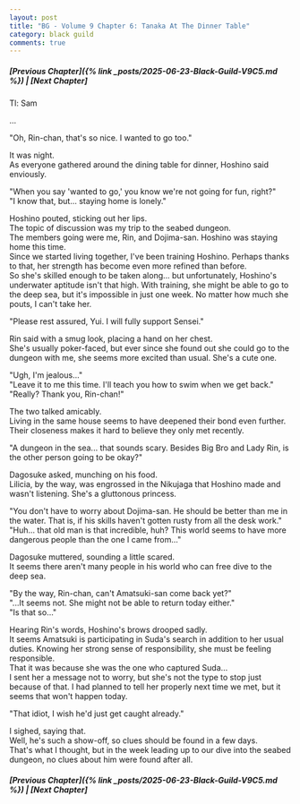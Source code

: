 ```yaml
---
layout: post
title: "BG - Volume 9 Chapter 6: Tanaka At The Dinner Table"
category: black guild
comments: true
---
```


##### [Previous Chapter]({% link _posts/2025-06-23-Black-Guild-V9C5.md %})  \| [Next Chapter]




Tl: Sam

…


"Oh, Rin-chan, that's so nice. I wanted to go too."

It was night.     
As everyone gathered around the dining table for dinner, Hoshino said enviously.

"When you say 'wanted to go,' you know we're not going for fun, right?"       
"I know that, but... staying home is lonely."

Hoshino pouted, sticking out her lips.     
The topic of discussion was my trip to the seabed dungeon.<!--more-->       
The members going were me, Rin, and Dojima-san. Hoshino was staying home this time.      
Since we started living together, I've been training Hoshino. Perhaps thanks to that, her strength has become even more refined than before.      
So she's skilled enough to be taken along... but unfortunately, Hoshino's underwater aptitude isn't that high. With training, she might be able to go to the deep sea, but it's impossible in just one week. No matter how much she pouts, I can't take her.    

"Please rest assured, Yui. I will fully support Sensei."

Rin said with a smug look, placing a hand on her chest.      
She's usually poker-faced, but ever since she found out she could go to the dungeon with me, she seems more excited than usual. She's a cute one.        

"Ugh, I'm jealous..."      
"Leave it to me this time. I'll teach you how to swim when we get back."        
"Really? Thank you, Rin-chan!"

The two talked amicably.       
Living in the same house seems to have deepened their bond even further. Their closeness makes it hard to believe they only met recently.

"A dungeon in the sea... that sounds scary. Besides Big Bro and Lady Rin, is the other person going to be okay?"
<div data-nat="424166"></div>

Dagosuke asked, munching on his food.       
Lilicia, by the way, was engrossed in the Nikujaga that Hoshino made and wasn't listening. She's a gluttonous princess.

"You don't have to worry about Dojima-san. He should be better than me in the water. That is, if his skills haven't gotten rusty from all the desk work."        
"Huh... that old man is that incredible, huh? This world seems to have more dangerous people than the one I came from..."

Dagosuke muttered, sounding a little scared.      
It seems there aren't many people in his world who can free dive to the deep sea.

"By the way, Rin-chan, can't Amatsuki-san come back yet?"        
"...It seems not. She might not be able to return today either."        
"Is that so..."

Hearing Rin's words, Hoshino's brows drooped sadly.       
It seems Amatsuki is participating in Suda's search in addition to her usual duties. Knowing her strong sense of responsibility, she must be feeling responsible.       
That it was because she was the one who captured Suda…        
I sent her a message not to worry, but she's not the type to stop just because of that. I had planned to tell her properly next time we met, but it seems that won't happen today.

"That idiot, I wish he'd just get caught already."

I sighed, saying that.      
Well, he's such a show-off, so clues should be found in a few days.     
That's what I thought, but in the week leading up to our dive into the seabed dungeon, no clues about him were found after all.





##### [Previous Chapter]({% link _posts/2025-06-23-Black-Guild-V9C5.md %}) \| [Next Chapter]